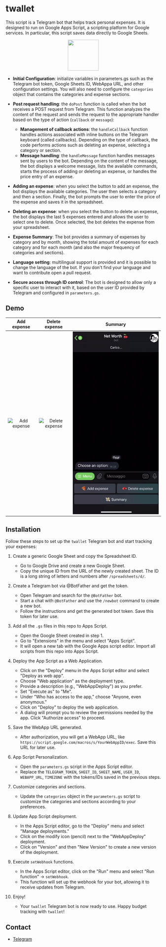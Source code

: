 # twallet

This script is a Telegram bot that helps track personal expenses. It is designed to run on Google Apps Script, a scripting platform for Google services. In particular, this script saves data directly to Google Sheets.

<p align="center">
 <img src="https://i.imgur.com/Iim5HW6.png"  width="100" height="100"/>
</p>

- **Initial Configuration**: initialize variables in parameters.gs such as the Telegram bot token, Google Sheets ID, WebAppa URL, and other configuration settings. You will also need to configure the `categories` object that contains the categories and expense sections.

- **Post request handling**: the `doPost` function is called when the bot receives a POST request from Telegram. This function analyzes the content of the request and sends the request to the appropriate handler based on the type of action (`callback` or `message`):
  - **Management of callback actions**: the `handleCallback` function handles actions associated with inline buttons on the Telegram keyboard (called callbacks). Depending on the type of callback, the code performs actions such as deleting an expense, selecting a category or section.
  - **Message handling**: the `handleMessage` function handles messages sent by users to the bot. Depending on the content of the message, the bot displays a welcome message, lists the available commands, starts the process of adding or deleting an expense, or handles the price entry of an expense.

- **Adding an expense**: when you select the button to add an expense, the bot displays the available categories. The user then selects a category and then a section. Finally, the bot prompts the user to enter the price of the expense and saves it in the spreadsheet.

- **Deleting an expense**: when you select the button to delete an expense, the bot displays the last 5 expenses entered and allows the user to select one to delete. Once selected, the bot deletes the expense from your spreadsheet.

- **Expense Summary**: The bot provides a summary of expenses by category and by month, showing the total amount of expenses for each category and for each month (and also the major frequency of categories and sections).

- **Language setting**: multilingual support is provided and it is possible to change the language of the bot. If you don't find your language and want to contribute open a pull request.

- **Secure access through ID control**: The bot is designed to allow only a specific user to interact with it, based on the user ID provided by Telegram and configured in `parameters.gs`.

## Demo

| Add expense | Delete expense | Summary |
|:-----------------:|:-----------------:|:-----------------:|
| ![Add expense](demo/add.gif) | ![Delete expense](demo/delete.gif) | ![Summary](demo/summary.gif)
  
## Installation

Follow these steps to set up the `twallet` Telegram bot and start tracking your expenses:

1. Create a generic Google Sheet and copy the Spreadsheet ID.
   - Go to Google Drive and create a new Google Sheet.
   - Copy the unique ID from the URL of the newly created sheet. The ID is a long string of letters and numbers after `/spreadsheets/d/`.

2. Create a Telegram bot via @BotFather and get the token.
   - Open Telegram and search for the `@BotFather` bot.
   - Start a chat with `@BotFather` and use the `/newbot` command to create a new bot.
   - Follow the instructions and get the generated bot token. Save this token for later use.

3. Add all the `.gs` files in this repo to Apps Script.
   - Open the Google Sheet created in step 1.
   - Go to "Extensions" in the menu and select "Apps Script".
   - It will open a new tab with the Google Apps script editor. Import all scripts from this repo into Apps Script.

4. Deploy the App Script as a Web Application.
   - Click on the "Deploy" menu in the Apps Script editor and select "Deploy as web app".
   - Choose "Web application" as the deployment type.
   - Provide a description (e.g., "WebAppDeploy") as you prefer.
   - Set "Execute as" to "Me".
   - Under "Who has access to the app," choose "Anyone, even anonymous."
   - Click on "Deploy" to deploy the web application.
   - A dialog will prompt you to review the permissions needed by the app. Click "Authorize access" to proceed.

5. Save the WebApp URL generated.
   - After authorization, you will get a WebApp URL, like `https://script.google.com/macros/s/YourWebAppID/exec`. Save this URL for later use.

6. App Script Personalization.
   - Open the `parameters.gs` script in the Apps Script editor.
   - Replace the `TELEGRAM_TOKEN`, `SHEET_ID`, `SHEET_NAME`, `USER_ID`, `WEBAPP_URL`, `TIMEZONE` with the tokens/IDs saved in the previous steps.

7. Customize categories and sections.
   - Update the `categories` object in the `parameters.gs` script to customize the categories and sections according to your preferences.

8. Update App Script deployment.
   - In the Apps Script editor, go to the "Deploy" menu and select "Manage deployments."
   - Click on the modify icon (pencil) next to the "WebAppDeploy" deployment.
   - Click on "Version" and then "New Version" to create a new version of the deployment.

9. Execute `setWebhook` functions.
   - In the Apps Script editor, click on the "Run" menu and select "Run function" -> `setWebhook`.
   - This function will set up the webhook for your bot, allowing it to receive updates from Telegram.

10. Enjoy!
    - Your `twallet` Telegram bot is now ready to use. Happy budget tracking with `twallet`!
   
## Contact
-  [Telegram](https://t.me/sickmz)
